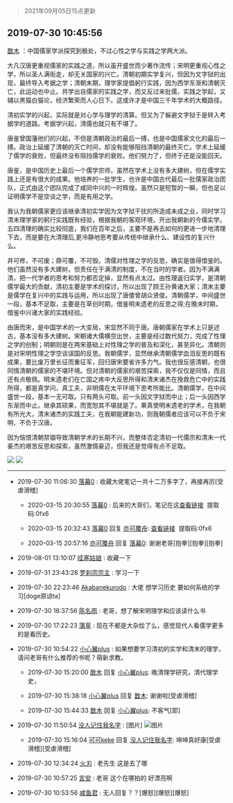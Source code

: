 > 2021年09月05日15点更新
<link rel="stylesheet" href="https://cdn.jsdelivr.net/gh/taotie6/sampleJSON@main/css/photo_show.css">


 ## 2019-07-30 10:45:56 

 [㪚木](https://www.coolapk.com/feed/13008120?shareKey=ZTcwYzQ3NmFhZGJiNjEzMTc0YmI~) ：中国儒家学派探究到极处，不过心性之学与实践之学两大派。

大凡汉唐更重视儒家的实践之道，所以虽开盛世而少著作流传；宋明更重视心性之学，所以圣人满街走，却无关国家的兴亡。清朝初期实学复兴，但因为文字狱的出现，最终导入考据之学；清朝末期，理学家提倡躬行实践，因为西学东渐和清朝灭亡<!--break-->，此运动也中止。共学出自儒家的实践之学，而又反过来批儒，实践之学起，又辅以黑猫白猫论，经济繁荣而人心日下。这或许才是中国三千年学术的大概路径。

清初实学的兴起，实际就是对心学与理学的清算。但又为了躲避文字狱于是转入考据学的道路。考据学兴起，清儒也就只有不堪了。

唐鉴曾国藩他们的兴起，不但是清朝政治的最后一搏，也是中国儒家文化的最后一搏。政治上延缓了清朝的灭亡时间，却没有能够阻挡清朝的最终灭亡。学术上延缓了儒学的衰败，但最终没有阻挡儒学的衰败。他们努力了，但终于还是没能回天。

唐鉴，是中国历史上最后一个儒学宗师，虽然在学术上没有多大建树，但在儒学实践上还是有很大的成果。他培养的一批学生，也许是中国古代最后一批儒家政治团队，正式由这个团队完成了咸同中兴的一时辉煌。虽然只是短暂的一瞬，但也足以证明儒学不是空谈之学，而是有用之学。

我认为我朝儒家更应该继承清初实学因为文字狱干扰的所造成未成之业，同时学习清末理学家的躬行实践既有经验，根据我朝的客观环境，开出我朝新的今儒实学。五四清理的确实比较彻底，我们在百年之后，主要不是再去如何的更进一步地清理下去，而是要在大清理后,更冷静地思考要从传统中继承什么、建设性的复兴什么。

井可修，不可废；鼎可覆，不可毁。清儒对性理之学的反思，确实是值得借鉴的。他们虽然没有多大建树，但责任在于满清的制度，不在当时的学者。因为不满满清，把一代学者的思考和努力都否定掉，显然有点太过。由性理返归实学，是清朝儒学最大的贡献，清初主要是学术的探讨，所以出现了顾王孙黄诸大家；清末主要是儒学在复兴中的实践与运用，所以出现了唐倭曾胡众贤俊。清朝儒学，中间盛世一段，基本不足取，主要是在草创时期，借鉴明末遗老的反思之得;在晚末时期，借鉴中兴诸大家的实践经验。

由唐而宋，是中国学术的一大变局，宋显然不同于唐。唐朝儒家在学术上只是述古，基本没有多大建树。宋朝诸大儒横空出世，主要是经过数代努力，完成了性理之学的创制；明朝则是在两宋基础上对性理之学的普及和深化，甚至异化。清朝则是对宋明性理之学空谈误国的反思。我朝儒学，显然继承清朝儒学血泪反思的既有成果，要比废万里长征而重征军，回归唐宋要省许多力气。我也很反感清朝，也很同情清朝的儒家的不堪环境。但对清朝的儒家的艰苦探索，我不仅仅是同情，而且还有点敬佩。明末遗老们在亡国之疼中大反思所得和清末诸杰在挽救危亡中的实践所得，都是真学问，真工夫，非明儒在太平环境下思考所能比。清朝儒学，在中间盛世一段，基本一无可取。只有两头可取。前一头因文字狱而中止；后一头因西学东渐而中止。继承其硕果，而宽恕其不堪就是了。果真使明末遗老的学术，在我朝有所光大，清末诸杰的实践工夫，在我朝能建新功，则我朝儒者应该可以不负于宋明、不负于汉唐。

因为恼恨清朝禁锢导致清朝学术的长期不兴，而整体否定清初一代儒宗和清末一代豪杰的艰苦反思和探索，虽然激情豪迈，但我还是觉得有点不足取。 

<div class="album">
<img class="img-item" src="https://image.coolapk.com/feed/2019/0730/10/1081091_1e30f584_4754_0174@2494x3325.jpeg" />
<img class="img-item" src="https://image.coolapk.com/feed/2019/0730/10/1081091_e5fb7887_4754_0176@3325x2494.jpeg" />
</div>

 ------- 

- 2019-07-30 11:06:30 [落幕0](uid=1382501) : 收藏大佬笔记一共十二万多字了，再接再厉[受虐滑稽] 

    - 2020-03-15 20:30:55 [落幕0](uid=1382501) : 后来的大哥们，笔记在这<a class="feed-link-url" href="https://pan.baidu.com/s/1wS_KAOIrP9VmbazzhmxWRw" title="https://pan.baidu.com/s/1wS_KAOIrP9VmbazzhmxWRw" target="_blank" rel="nofollow">查看链接</a>  提取码:0fx6 

    - 2020-03-15 20:32:43 [落幕0](uid=1382501) 回复 [亦可覆舟](uid=683865): <a class="feed-link-url" href="https://pan.baidu.com/s/1wS_KAOIrP9VmbazzhmxWRw" title="https://pan.baidu.com/s/1wS_KAOIrP9VmbazzhmxWRw" target="_blank" rel="nofollow">查看链接</a>  提取码:0fx6 

    - 2020-03-15 20:57:16 [亦可覆舟](uid=683865) 回复 [落幕0](uid=1382501): 谢谢老哥[抱拳][抱拳][抱拳] 

- 2019-08-01 13:10:07 [哇塞姑娘](uid=901703) : 收藏一下 

- 2019-07-31 23:43:28 [罗刹宗宗主](uid=1080167) : 学习一下 

- 2019-07-30 22:23:46 [Akabanekurodo](uid=1745836) : 大佬 想学习历史 要如何系统的学习[doge原谅ta] 

- 2019-07-30 18:37:56 [陈名雨](uid=940131) : 老哥，想了解宋明理学和应该读什么书 

- 2019-07-30 17:22:23 [蒲草](uid=2173541) : 现在不都是大杂烩了么，感觉现代人看儒学更多的是看历史。 

- 2019-07-30 10:54:22 [小心翼plus](uid=1153848) : 如果想要学习清初的实学和清末的理学，请问老哥有什么推荐的书呢？萌新求教。 

    - 2019-07-30 15:20:00 [㪚木](uid=1081091) 回复 [小心翼plus](uid=1153848): 晚清理学研究，清代理学史， 

    - 2019-07-30 15:38:18 [小心翼plus](uid=1153848) 回复 [㪚木](uid=1081091): 谢谢啦[受虐滑稽] 

    - 2019-07-30 15:44:33 [㪚木](uid=1081091) 回复 [小心翼plus](uid=1153848): 不客气[耶] 

- 2019-07-30 11:50:54 [没人记住我名字](uid=2097979) : [图片] ![图片](https://image.coolapk.com/feed/2019/0730/11/2097979_430b5c69_8653_0392@807x509.jpeg)

    - 2019-07-30 15:16:04 [可可keke](uid=2190423) 回复 [没人记住我名字](uid=2097979): 坤坤真好康[受虐滑稽][受虐滑稽] 

- 2019-07-30 12:34:24 [火刃](uid=2160359) : 老先生  这是去了哪 

- 2019-07-30 10:57:25 [言安](uid=2043658) : 老哥 这个在哪拍的  好漂亮啊 

- 2019-07-30 10:53:56 [咸鱼君](uid=573545) : 无人回复？？[爆怒][爆怒][爆怒] 

